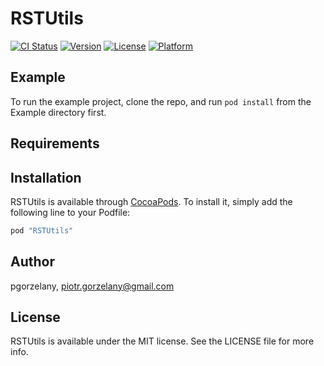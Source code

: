 # RSTUtils

[![CI Status](http://img.shields.io/travis/pgorzelany/RSTUtils.svg?style=flat)](https://travis-ci.org/pgorzelany/RSTUtils)
[![Version](https://img.shields.io/cocoapods/v/RSTUtils.svg?style=flat)](http://cocoapods.org/pods/RSTUtils)
[![License](https://img.shields.io/cocoapods/l/RSTUtils.svg?style=flat)](http://cocoapods.org/pods/RSTUtils)
[![Platform](https://img.shields.io/cocoapods/p/RSTUtils.svg?style=flat)](http://cocoapods.org/pods/RSTUtils)

## Example

To run the example project, clone the repo, and run `pod install` from the Example directory first.

## Requirements

## Installation

RSTUtils is available through [CocoaPods](http://cocoapods.org). To install
it, simply add the following line to your Podfile:

```ruby
pod "RSTUtils"
```

## Author

pgorzelany, piotr.gorzelany@gmail.com

## License

RSTUtils is available under the MIT license. See the LICENSE file for more info.

